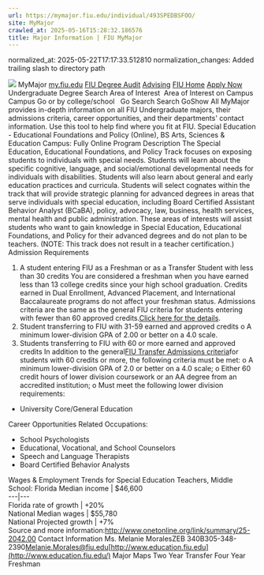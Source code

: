 ```yaml
---
url: https://mymajor.fiu.edu/individual/493SPEDBSFOO/
site: MyMajor
crawled_at: 2025-05-16T15:28:32.186576
title: Major Information | FIU MyMajor
---
```

normalized_at: 2025-05-22T17:17:33.512810
normalization_changes: Added trailing slash to directory path

![](https://mymajor.fiu.edu/assets/logo-T4VPR2BI.png)
MyMajor
[my.fiu.edu](https://my.fiu.edu/)
[FIU Degree Audit](https://dasa.fiu.edu/all-departments/advising/panther-success-hub/panther-degree-audit/)
[Advising](https://advising.fiu.edu)
[FIU Home](https://www.fiu.edu/)
[Apply Now](https://admissions.fiu.edu/)
Undergraduate Degree Search
Area of Interest
​
Area of Interest
on
Campus
​
Campus
Go
or by college/school
​
​
Go
Search
Search
GoShow All
MyMajor provides in-depth information on all FIU Undergraduate majors, their admissions criteria, career opportunities, and their departments' contact information. Use this tool to help find where you fit at FIU.
Special Education - Educational Foundations and Policy (Online),
BS
Arts, Sciences & Education
Campus:
Fully Online
Program Description
The Special Education, Educational Foundations, and Policy Track focuses on exposing students to individuals with special needs. Students will learn about the specific cognitive, language, and social/emotional developmental needs for individuals with disabilities. Students will also learn about general and early education practices and curricula. Students will select cognates within the track that will provide strategic planning for advanced degrees in areas that serve individuals with special education, including Board Certified Assistant Behavior Analyst (BCaBA), policy, advocacy, law, business, health services, mental health and public administration. These areas of interests will assist students who want to gain knowledge in Special Education, Educational Foundations, and Policy for their advanced degrees and do not plan to be teachers. (NOTE: This track does not result in a teacher certification.)
Admission Requirements
1. A student entering FIU as a Freshman or as a Transfer Student with less than 30 credits
You are considered a freshman when you have earned less than 13 college credits since your high school graduation. Credits earned in Dual Enrollment, Advanced Placement, and International Baccalaureate programs do not affect your freshman status.
Admissions criteria are the same as the general FIU criteria for students entering with fewer than 60 approved credits.[Click here for the details](http://admissions.fiu.edu/apply/freshman/).
2. Student transferring to FIU with 31-59 earned and approved credits
o A minimum lower-division GPA of 2.00 or better on a 4.0 scale.
3. Students transferring to FIU with 60 or more earned and approved credits
In addition to the general[FIU Transfer Admissions criteria](http://admissions.fiu.edu/apply/transfer/)for students with 60 credits or more, the following criteria must be met:
o A minimum lower-division GPA of 2.0 or better on a 4.0 scale;
o Either 60 credit hours of lower division coursework or an AA degree from an accredited institution;
o Must meet the following lower division requirements:
  * University Core/General Education


Career Opportunities
Related Occupations:
  * School Psychologists
  * Educational, Vocational, and School Counselors
  * Speech and Language Therapists
  * Board Certified Behavior Analysts


Wages & Employment Trends for Special Education Teachers, Middle School:
Florida Median income | $46,600  
---|---  
Florida rate of growth | +20%  
National Median wages | $55,780  
National Projected growth | +7%  
Source and more information:<http://www.onetonline.org/link/summary/25-2042.00>
Contact Information
Ms. Melanie MoralesZEB 340B305-348-2390[Melanie.Morales@fiu.edu](https://mymajor.fiu.edu/admin/Melanie.Morales@fiu.edu)[http://www.education.fiu.edu](http://www.education.fiu.edu/)
Major Maps
Two Year Transfer
Four Year Freshman
